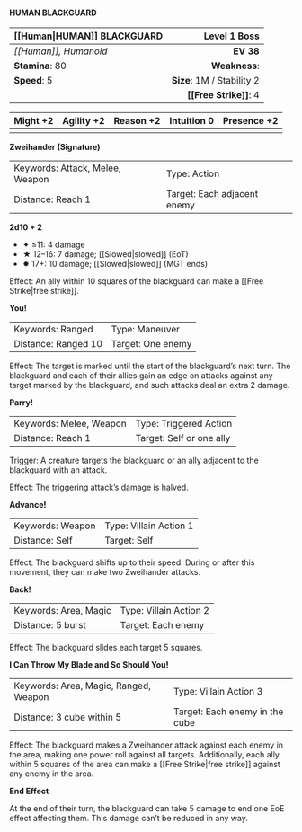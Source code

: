 #### HUMAN BLACKGUARD

| [[Human\|HUMAN]] BLACKGUARD |           **Level 1 Boss** |
| :-------------------------- | -------------------------: |
| *[[Human]], Humanoid*       |                  **EV 38** |
| **Stamina**: 80             |              **Weakness**: |
| **Speed**: 5                | **Size**: 1M / Stability 2 |
|                             |     **[[Free Strike]]**: 4 |

| **Might** +2 | **Agility** +2 | **Reason** +2 | **Intuition** 0 | **Presence** +2 |
| ------------ | -------------- | ------------- | --------------- | --------------- |
|              |                |               |                 |                 |

**Zweihander (Signature)**

|                                 |                             |
| :------------------------------ | :-------------------------- |
| Keywords: Attack, Melee, Weapon | Type: Action                |
| Distance: Reach 1               | Target: Each adjacent enemy |

**2d10 + 2**

- ✦ ≤11: 4 damage
- ★ 12–16: 7 damage; [[Slowed|slowed]] (EoT)
- ✸ 17+: 10 damage; [[Slowed|slowed]] (MGT ends)

Effect: An ally within 10 squares of the blackguard can make a [[Free Strike|free strike]].

**You!**

|                     |                   |
| :------------------ | :---------------- |
| Keywords: Ranged    | Type: Maneuver    |
| Distance: Ranged 10 | Target: One enemy |

Effect: The target is marked until the start of the blackguard’s next turn. The blackguard and each of their allies gain an edge on attacks against any target marked by the blackguard, and such attacks deal an extra 2 damage.

**Parry!**

|                         |                          |
| :---------------------- | :----------------------- |
| Keywords: Melee, Weapon | Type: Triggered Action   |
| Distance: Reach 1       | Target: Self or one ally |

Trigger: A creature targets the blackguard or an ally adjacent to the blackguard with an attack.

Effect: The triggering attack’s damage is halved.

**Advance!**

|                  |                        |
| :--------------- | :--------------------- |
| Keywords: Weapon | Type: Villain Action 1 |
| Distance: Self   | Target: Self           |

Effect: The blackguard shifts up to their speed. During or after this movement, they can make two Zweihander attacks.

**Back!**

|                       |                        |
| :-------------------- | :--------------------- |
| Keywords: Area, Magic | Type: Villain Action 2 |
| Distance: 5 burst     | Target: Each enemy     |

Effect: The blackguard slides each target 5 squares.

**I Can Throw My Blade and So Should You!**

|                                       |                                |
| :------------------------------------ | :----------------------------- |
| Keywords: Area, Magic, Ranged, Weapon | Type: Villain Action 3         |
| Distance: 3 cube within 5             | Target: Each enemy in the cube |

Effect: The blackguard makes a Zweihander attack against each enemy in the area, making one power roll against all targets. Additionally, each ally within 5 squares of the area can make a [[Free Strike|free strike]] against any enemy in the area.

**End Effect**

At the end of their turn, the blackguard can take 5 damage to end one EoE effect affecting them. This damage can’t be reduced in any way.
